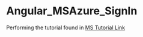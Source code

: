 # Angular_MSAzure_SignIn
Performing the tutorial found in [MS Tutorial Link](https://docs.microsoft.com/en-us/azure/active-directory/develop/tutorial-v2-angular-auth-code)
